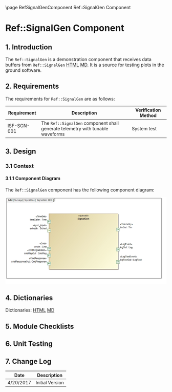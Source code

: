 \page RefSignalGenComponent Ref::SignalGen Component
# Ref::SignalGen Component

## 1. Introduction

The `Ref::SignalGen` is a demonstration component that receives data buffers from `Ref::SignalGen` [HTML](../../SendBuffApp/docs/sdd.html) [MD](../../SendBuffApp/docs/sdd.md). It is a source for testing plots in the ground software.

## 2. Requirements

The requirements for `Ref::SignalGen` are as follows:

Requirement | Description | Verification Method
----------- | ----------- | -------------------
ISF-SGN-001 | The `Ref::SignalGen` component shall generate telemetry with tunable waveforms | System test

## 3. Design

### 3.1 Context

#### 3.1.1 Component Diagram

The `Ref::SignalGen` component has the following component diagram:

![`Ref::SignalGen` Diagram](img/SignalGenBDD.jpg "Ref::SignalGen")

## 4. Dictionaries

Dictionaries: [HTML](SignalGen.html) [MD](SignalGen.md)

## 5. Module Checklists

## 6. Unit Testing

## 7. Change Log

Date | Description
---- | -----------
4/20/2017 | Initial Version




